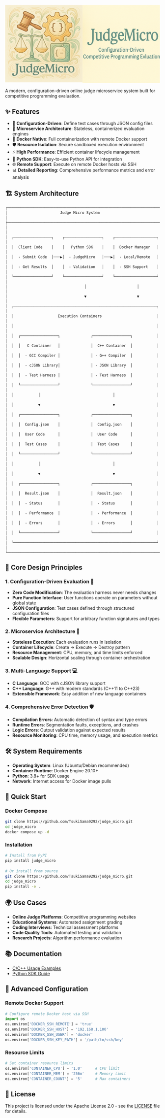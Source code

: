![repo_logo](https://raw.githubusercontent.com/TsukiSama9292/judge_micro/refs/heads/main/assets/repo_logo.png)

A modern, configuration-driven online judge microservice system built for competitive programming evaluation.

## ✨ Features

- 🎯 **Configuration-Driven**: Define test cases through JSON config files
- 🔧 **Microservice Architecture**: Stateless, containerized evaluation engines
- 🐳 **Docker Native**: Full containerization with remote Docker support
- 🛡️ **Resource Isolation**: Secure sandboxed execution environment
- ⚡ **High Performance**: Efficient container lifecycle management
- 🔌 **Python SDK**: Easy-to-use Python API for integration
- 🌐 **Remote Support**: Execute on remote Docker hosts via SSH
- 📊 **Detailed Reporting**: Comprehensive performance metrics and error analysis

## 🏗️ System Architecture

```
┌──────────────────────────────────────────────────────────────────────┐
│                        Judge Micro System                            │
├──────────────────────────────────────────────────────────────────────┤
│                                                                      │
│  ┌─────────────────┐    ┌─────────────────┐    ┌───────────────────┐ │
│  │  Client Code    │    │   Python SDK    │    │  Docker Manager   │ │
│  │  - Submit Code  │───▶│  - JudgeMicro   │───▶│  - Local/Remote   │ │
│  │  - Get Results  │    │  - Validation   │    │  - SSH Support    │ │
│  └─────────────────┘    └─────────────────┘    └───────────────────┘ │
│                                   │                       │          │
│                                   ▼                       ▼          │
│  ┌─────────────────────────────────────────────────────────────────┐ │
│  │                    Execution Containers                         │ │
│  │                                                                 │ │
│  │  ┌─────────────────┐              ┌─────────────────┐           │ │
│  │  │   C Container   │              │  C++ Container  │           │ │
│  │  │  - GCC Compiler │              │ - G++ Compiler  │           │ │
│  │  │  - cJSON Library│              │ - JSON Library  │           │ │
│  │  │  - Test Harness │              │ - Test Harness  │           │ │
│  │  └─────────────────┘              └─────────────────┘           │ │
│  │           │                                 │                   │ │
│  │           ▼                                 ▼                   │ │
│  │  ┌─────────────────┐              ┌─────────────────┐           │ │
│  │  │  Config.json    │              │  Config.json    │           │ │
│  │  │  User Code      │              │  User Code      │           │ │
│  │  │  Test Cases     │              │  Test Cases     │           │ │
│  │  └─────────────────┘              └─────────────────┘           │ │
│  │           │                                 │                   │ │
│  │           ▼                                 ▼                   │ │
│  │  ┌─────────────────┐              ┌─────────────────┐           │ │
│  │  │  Result.json    │              │  Result.json    │           │ │
│  │  │  - Status       │              │  - Status       │           │ │
│  │  │  - Performance  │              │  - Performance  │           │ │
│  │  │  - Errors       │              │  - Errors       │           │ │
│  │  └─────────────────┘              └─────────────────┘           │ │
│  └─────────────────────────────────────────────────────────────────┘ │
└──────────────────────────────────────────────────────────────────────┘
```

## 🎯 Core Design Principles

### 1. Configuration-Driven Evaluation 📝
- **Zero Code Modification**: The evaluation harness never needs changes
- **Pure Function Interface**: User functions operate on parameters without global state
- **JSON Configuration**: Test cases defined through structured configuration files
- **Flexible Parameters**: Support for arbitrary function signatures and types

### 2. Microservice Architecture 🔧
- **Stateless Execution**: Each evaluation runs in isolation
- **Container Lifecycle**: Create → Execute → Destroy pattern
- **Resource Management**: CPU, memory, and time limits enforced
- **Scalable Design**: Horizontal scaling through container orchestration

### 3. Multi-Language Support 💻
- **C Language**: GCC with cJSON library support
- **C++ Language**: G++ with modern standards (C++11 to C++23)
- **Extensible Framework**: Easy addition of new language containers

### 4. Comprehensive Error Detection 🛡️
- **Compilation Errors**: Automatic detection of syntax and type errors
- **Runtime Errors**: Segmentation faults, exceptions, and crashes
- **Logic Errors**: Output validation against expected results
- **Resource Monitoring**: CPU time, memory usage, and execution metrics

## 🛠️ System Requirements

- **Operating System**: Linux (Ubuntu/Debian recommended)
- **Container Runtime**: Docker Engine 20.10+
- **Python**: 3.8+ for SDK usage
- **Network**: Internet access for Docker image pulls

## 🚀 Quick Start

### Docker Compose

```bash
git clone https://github.com/TsukiSama9292/judge_micro.git
cd judge_micro
docker compose up -d
```

### Installation

```bash
# Install from PyPI
pip install judge_micro

# Or install from source
git clone https://github.com/TsukiSama9292/judge_micro.git
cd judge_micro
pip install -e .
```

## 🌍 Use Cases

- **Online Judge Platforms**: Competitive programming websites
- **Educational Systems**: Automated assignment grading
- **Coding Interviews**: Technical assessment platforms
- **Code Quality Tools**: Automated testing and validation
- **Research Projects**: Algorithm performance evaluation

## 📚 Documentation

- [C/C++ Usage Examples](https://github.com/TsukiSama9292/judge_micro/blob/main/examples/Judge_MicroService.ipynb)
- [Python SDK Guide](https://github.com/TsukiSama9292/judge_micro/blob/main/docs/python_sdk.md)

## 🔧 Advanced Configuration

### Remote Docker Support

```python
# Configure remote Docker host via SSH
import os
os.environ['DOCKER_SSH_REMOTE'] = 'true'
os.environ['DOCKER_SSH_HOST'] = '192.168.1.100'
os.environ['DOCKER_SSH_USER'] = 'docker'
os.environ['DOCKER_SSH_KEY_PATH'] = '/path/to/ssh/key'
```

### Resource Limits

```python
# Set container resource limits
os.environ['CONTAINER_CPU'] = '1.0'      # CPU limit
os.environ['CONTAINER_MEM'] = '256m'     # Memory limit
os.environ['CONTAINER_COUNT'] = '5'      # Max containers
```

## 📄 License

This project is licensed under the Apache License 2.0 - see the [LICENSE](https://github.com/TsukiSama9292/judge_micro/blob/main/LICENSE) file for details.
